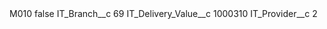 <?xml version="1.0" encoding="UTF-8"?>
<CustomMetadata xmlns="http://soap.sforce.com/2006/04/metadata" xmlns:xsi="http://www.w3.org/2001/XMLSchema-instance" xmlns:xsd="http://www.w3.org/2001/XMLSchema">
    <label>M010</label>
    <protected>false</protected>
    <values>
        <field>IT_Branch__c</field>
        <value xsi:type="xsd:string">69</value>
    </values>
    <values>
        <field>IT_Delivery_Value__c</field>
        <value xsi:type="xsd:string">1000310</value>
    </values>
    <values>
        <field>IT_Provider__c</field>
        <value xsi:type="xsd:string">2</value>
    </values>
</CustomMetadata>
